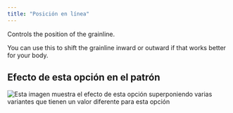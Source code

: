 ```yaml
---
title: "Posición en línea"
---
```


Controls the position of the grainline.

You can use this to shift the grainline inward or outward if that works better for your body.

## Efecto de esta opción en el patrón

![Esta imagen muestra el efecto de esta opción superponiendo varias variantes que tienen un valor diferente para esta opción](paco_grainlineposition_sample.svg "Efecto de esta opción en el patrón")
